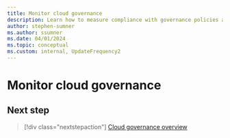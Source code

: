 ```yaml
---
title: Monitor cloud governance
description: Learn how to measure compliance with governance policies and have a plan for remediation.
author: stephen-sumner
ms.author: ssumner
ms.date: 04/01/2024
ms.topic: conceptual
ms.custom: internal, UpdateFrequency2
---
```

# Monitor cloud governance

## Next step

> [!div class="nextstepaction"]
> [Cloud governance overview](index.md)
